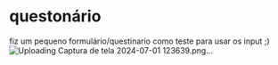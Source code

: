 # questonário
fiz um pequeno formulário/questinario como teste para usar os input ;)
![Uploading Captura de tela 2024-07-01 123639.png…]()
